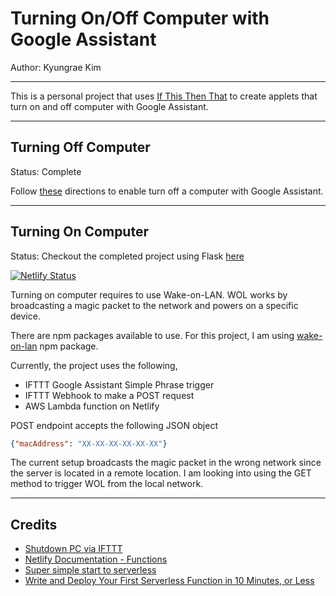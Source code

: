 # Turning On/Off Computer with Google Assistant

Author: Kyungrae Kim

----

This is a personal project that uses [If This Then That](https://ifttt.com/) to create applets that turn on and off computer with Google Assistant.

----

## Turning Off Computer

Status: Complete

Follow [these](https://github.com/MaxAnderson95/Shutdown-PC-via-IFTTT) directions to enable turn off a computer with Google Assistant.

----

## Turning On Computer

Status: Checkout the completed project using Flask [here](https://github.com/jeremymaya/raspberry-pi-os/tree/master/flask_app)

[![Netlify Status](https://api.netlify.com/api/v1/badges/faaf2e0f-145d-4f6b-8f2a-a4a8a5d5303b/deploy-status)](https://app.netlify.com/sites/stoic-goldstine-9c5a07/deploys)

Turning on computer requires to use Wake-on-LAN. WOL works by broadcasting a magic packet to the network and powers on a specific device.

There are npm packages available to use. For this project, I am using [wake-on-lan](https://www.npmjs.com/package/wol) npm package.

Currently, the project uses the following,

* IFTTT Google Assistant Simple Phrase trigger
* IFTTT Webhook to make a POST request
* AWS Lambda function on Netlify

POST endpoint accepts the following JSON object

```json
{"macAddress": "XX-XX-XX-XX-XX-XX"}
```

The current setup broadcasts the magic packet in the wrong network since the server is located in a remote location. I am looking into using the GET method to trigger WOL from the local network.

----

## Credits

* [Shutdown PC via IFTTT](https://github.com/MaxAnderson95/Shutdown-PC-via-IFTTT)
* [Netlify Documentation - Functions](https://docs.netlify.com/functions/build-with-javascript/)
* [Super simple start to serverless](https://kentcdodds.com/blog/super-simple-start-to-serverless)
* [Write and Deploy Your First Serverless Function in 10 Minutes, or Less](https://codeburst.io/write-and-deploy-your-first-serverless-function-within-10-minutes-or-less-d7552fcd6550)
